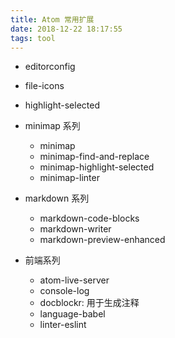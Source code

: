 ```yaml
---
title: Atom 常用扩展
date: 2018-12-22 18:17:55
tags: tool
---
```


- editorconfig

- file-icons

- highlight-selected

- minimap 系列
  - minimap
  - minimap-find-and-replace
  - minimap-highlight-selected
  - minimap-linter

- markdown 系列
  - markdown-code-blocks
  - markdown-writer
  - markdown-preview-enhanced

- 前端系列
  - atom-live-server
  - console-log
  - docblockr: 用于生成注释
  - language-babel
  - linter-eslint
